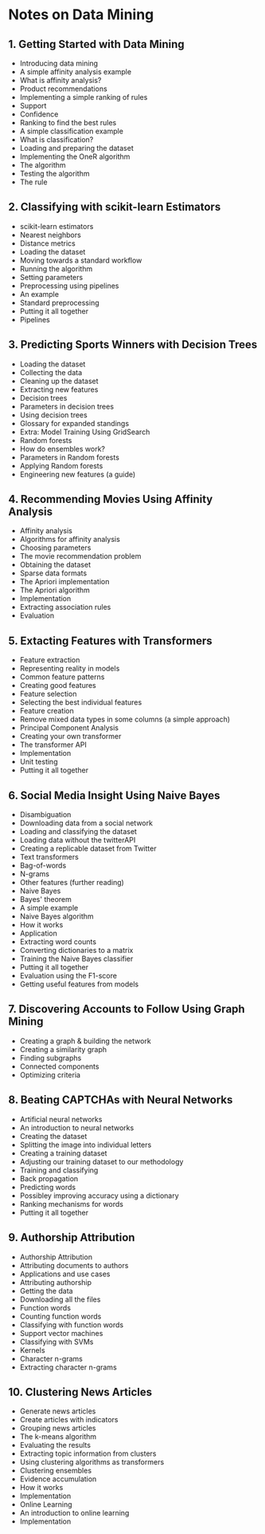 # Notes on Data Mining

## 1. Getting Started with Data Mining
- Introducing data mining
- A simple affinity analysis example
- What is affinity analysis?
- Product recommendations
- Implementing a simple ranking of rules
- Support
- Confidence 
- Ranking to find the best rules
- A simple classification example
- What is classification?
- Loading and preparing the dataset
- Implementing the OneR algorithm
- The algorithm 
- Testing the algorithm
- The rule

## 2. Classifying with scikit-learn Estimators
- scikit-learn estimators
- Nearest neighbors
- Distance metrics
- Loading the dataset
- Moving towards a standard workflow
- Running the algorithm
- Setting parameters
- Preprocessing using pipelines
- An example
- Standard preprocessing
- Putting it all together
- Pipelines

## 3. Predicting Sports Winners with Decision Trees
- Loading the dataset
- Collecting the data
- Cleaning up the dataset
- Extracting new features
- Decision trees
- Parameters in decision trees
- Using decision trees
- Glossary for expanded standings
- Extra: Model Training Using GridSearch
- Random forests
- How do ensembles work?
- Parameters in Random forests
- Applying Random forests
- Engineering new features (a guide)

## 4. Recommending Movies Using Affinity Analysis
- Affinity analysis
- Algorithms for affinity analysis
- Choosing parameters
- The movie recommendation problem
- Obtaining the dataset
- Sparse data formats
- The Apriori implementation
- The Apriori algorithm
- Implementation
- Extracting association rules
- Evaluation

## 5. Extacting Features with Transformers
- Feature extraction
- Representing reality in models
- Common feature patterns
- Creating good features
- Feature selection
- Selecting the best individual features
- Feature creation
- Remove mixed data types in some columns (a simple approach)
- Principal Component Analysis
- Creating your own transformer
- The transformer API
- Implementation
- Unit testing
- Putting it all together

## 6. Social Media Insight Using Naive Bayes
- Disambiguation
- Downloading data from a social network
- Loading and classifying the dataset
- Loading data without the twitterAPI
- Creating a replicable dataset from Twitter
- Text transformers
- Bag-of-words
- N-grams
- Other features (further reading)
- Naive Bayes
- Bayes' theorem
- A simple example
- Naive Bayes algorithm
- How it works
- Application
- Extracting word counts
- Converting dictionaries to a matrix
- Training the Naive Bayes classifier
- Putting it all together
- Evaluation using the F1-score
- Getting useful features from models

## 7. Discovering Accounts to Follow Using Graph Mining
- Creating a graph & building the network
- Creating a similarity graph
- Finding subgraphs
- Connected components
- Optimizing criteria

## 8. Beating CAPTCHAs with Neural Networks
- Artificial neural networks
- An introduction to neural networks
- Creating the dataset
- Splitting the image into individual letters
- Creating a training dataset
- Adjusting our training dataset to our methodology
- Training and classifying
- Back propagation
- Predicting words
- Possibley improving accuracy using a dictionary
- Ranking mechanisms for words
- Putting it all together

## 9. Authorship Attribution
- Authorship Attribution
- Attributing documents to authors
- Applications and use cases
- Attributing authorship
- Getting the data
- Downloading all the files
- Function words
- Counting function words
- Classifying with function words
- Support vector machines
- Classifying with SVMs
- Kernels
- Character n-grams
- Extracting character n-grams

## 10. Clustering News Articles
- Generate news articles
- Create articles with indicators
- Grouping news articles
- The k-means algorithm
- Evaluating the results
- Extracting topic information from clusters
- Using clustering algorithms as transformers
- Clustering ensembles
- Evidence accumulation
- How it works
- Implementation
- Online Learning
- An introduction to online learning
- Implementation